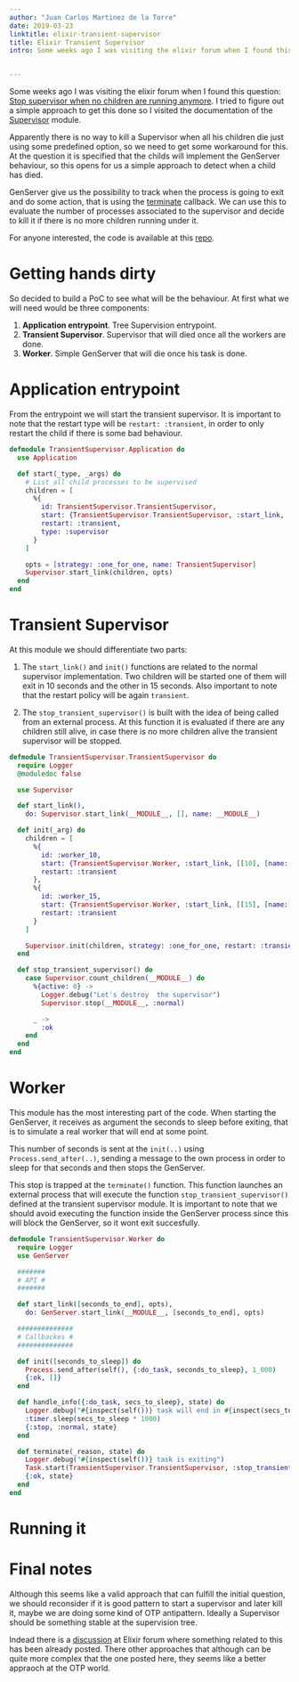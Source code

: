 ```yaml
---
author: "Juan Carlos Martinez de la Torre"
date: 2019-03-23
linktitle: elixir-transient-supervisor
title: Elixir Transient Supervisor
intro: Some weeks ago I was visiting the elixir forum when I found this question [Stop supervisor when no children are running anymore](https://elixirforum.com/t/stop-supervisor-when-no-children-are-running-anymore/20641). I tried to figure out a simple approach to get this done so I visited the documentation of the [Supervisor](  https://hexdocs.pm/elixir/Supervisor.html#summary) module.


---
```




Some weeks ago I was visiting the elixir forum when I found this question: [Stop supervisor when no children are running anymore](https://elixirforum.com/t/stop-supervisor-when-no-children-are-running-anymore/20641). I tried to figure out a simple approach to get this done so I visited the documentation of the [Supervisor](  https://hexdocs.pm/elixir/Supervisor.html#summary) module.

Apparently there is no way to kill a Supervisor when all his children die just using some predefined option, so we need to get some workaround for this. At the question it is specified that the childs will implement the GenServer behaviour, so this opens for us a simple approach to detect when a child has died.

GenServer give us the possibility to track when the process is going to exit and do some action, that is using the [terminate](https://hexdocs.pm/elixir/GenServer.html#c:terminate/2) callback. We can use this to evaluate the number of processes associated to the supervisor and decide to kill it if there is no more children running under it.

For anyone interested, the code is available at this [repo](https://github.com/jkmrto/transient_supervisor).

# Getting hands dirty

So decided to build a PoC to see what will be the behaviour. At first what we will need would be three components:

1. **Application entrypoint**. Tree Supervision entrypoint.
2. **Transient Supervisor**. Supervisor that will died once all the workers are done.
3. **Worker**. Simple GenServer that will die once his task is done.


# Application entrypoint
From the entrypoint we will start the transient supervisor. It is important to note that the restart type will be `restart: :transient`, in order to only restart the child if there is some bad behaviour.

``` Elixir
defmodule TransientSupervisor.Application do
  use Application

  def start(_type, _args) do
    # List all child processes to be supervised
    children = [
      %{
        id: TransientSupervisor.TransientSupervisor,
        start: {TransientSupervisor.TransientSupervisor, :start_link, []},
        restart: :transient,
        type: :supervisor
      }
    ]

    opts = [strategy: :one_for_one, name: TransientSupervisor]
    Supervisor.start_link(children, opts)
  end
end
```

# Transient Supervisor

At this module we should differentiate two parts:

1. The `start_link()` and `init()` functions are related to the normal supervisor implementation. Two children will be started one of them will exit in 10 seconds and the other in 15 seconds. Also important to note that the restart policy will be again `transient`.

2. The `stop_transient_supervisor()` is built with the idea of being called from an external process. At this function it is evaluated if there are any children still alive, in case there is no more children alive the transient supervisor will be stopped.

``` Elixir
defmodule TransientSupervisor.TransientSupervisor do
  require Logger
  @moduledoc false

  use Supervisor

  def start_link(),
    do: Supervisor.start_link(__MODULE__, [], name: __MODULE__)

  def init(_arg) do
    children = [
      %{
        id: :worker_10,
        start: {TransientSupervisor.Worker, :start_link, [[10], [name: :worker_10]]},
        restart: :transient
      },
      %{
        id: :worker_15,
        start: {TransientSupervisor.Worker, :start_link, [[15], [name: :worker_15]]},
        restart: :transient
      }
    ]

    Supervisor.init(children, strategy: :one_for_one, restart: :transient)
  end

  def stop_transient_supervisor() do
    case Supervisor.count_children(__MODULE__) do
      %{active: 0} ->
        Logger.debug("Let's destroy  the supervisor")
        Supervisor.stop(__MODULE__, :normal)

      _ ->
        :ok
    end
  end
end

```

# Worker

This module has the most interesting part of the code. When starting the GenServer, it receives as argument the seconds to sleep before exiting,  that is to simulate a real worker that will end at some point.

This number of seconds is sent at the `init(..)` using `Process.send_after(..)`, sending a message to the own process in order to sleep for that seconds and then stops the GenServer.

This stop is trapped at the `terminate()` function. This function launches an external process that will execute the function  `stop_transient_supervisor()` defined at the transient supervisor module. It is important to note that we should avoid executing the function inside the GenServer process since this will block the GenServer, so it wont exit succesfully.

```Elixir
defmodule TransientSupervisor.Worker do
  require Logger
  use GenServer

  #######
  # API #
  #######

  def start_link([seconds_to_end], opts),
    do: GenServer.start_link(__MODULE__, [seconds_to_end], opts)

  ##############
  # Callbackes #
  ##############

  def init([seconds_to_sleep]) do
    Process.send_after(self(), {:do_task, seconds_to_sleep}, 1_000)
    {:ok, []}
  end

  def handle_info({:do_task, secs_to_sleep}, state) do
    Logger.debug("#{inspect(self())} task will end in #{inspect(secs_to_sleep)} seconds")
    :timer.sleep(secs_to_sleep * 1000)
    {:stop, :normal, state}
  end

  def terminate(_reason, state) do
    Logger.debug("#{inspect(self())} task is exiting")
    Task.start(TransientSupervisor.TransientSupervisor, :stop_transient_supervisor, [])
    {:ok, state}
  end
end
```


# Running it

# Final notes

Although this seems like a valid approach that can fulfill the initial question, we should reconsider if it is good pattern to start a supervisor and later kill it, maybe we are doing some kind of OTP antipattern. Ideally a Supervisor should be something stable at the supervision tree.

Indead there is a [discussion](https://elixirforum.com/t/supervisor-dies-with-its-child/466/9?u=jkmrto) at Elixir forum where something related to this has been already posted. There other approaches that although can be quite more complex that the one posted here, they seems like a better appraoch at the OTP world.
